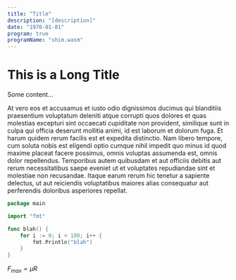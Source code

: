 ```yaml
---
title: "Title"
description: "[description]"
date: "1970-01-01"
program: true
programName: "shim.wasm"
---
```


# This is a Long Title

Some content...

At vero eos et accusamus et iusto odio dignissimos ducimus qui blanditiis praesentium voluptatum deleniti atque corrupti quos dolores et quas molestias excepturi sint occaecati cupiditate non provident, similique sunt in culpa qui officia deserunt mollitia animi, id est laborum et dolorum fuga. Et harum quidem rerum facilis est et expedita distinctio. Nam libero tempore, cum soluta nobis est eligendi optio cumque nihil impedit quo minus id quod maxime placeat facere possimus, omnis voluptas assumenda est, omnis dolor repellendus. Temporibus autem quibusdam et aut officiis debitis aut rerum necessitatibus saepe eveniet ut et voluptates repudiandae sint et molestiae non recusandae. Itaque earum rerum hic tenetur a sapiente delectus, ut aut reiciendis voluptatibus maiores alias consequatur aut perferendis doloribus asperiores repellat.

```go
package main

import "fmt"

func blah() {
	for i := 0; i < 100; i++ {
		fmt.Println("blah")
	}
}
```

$F_{max} = \mu R$